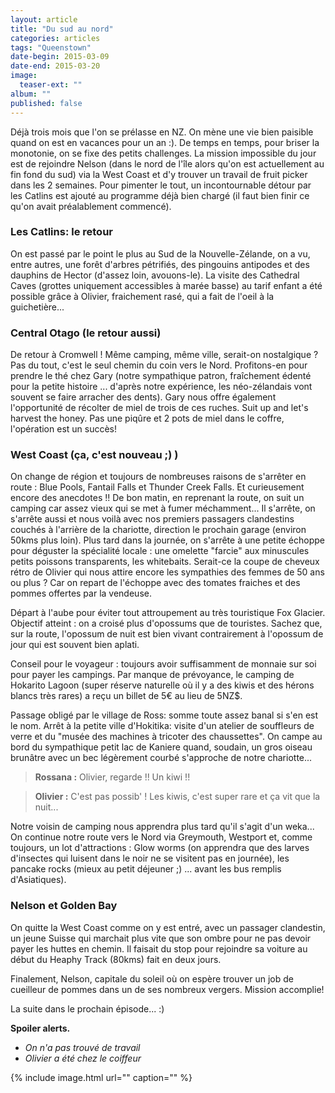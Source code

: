 ```yaml
---
layout: article
title: "Du sud au nord"
categories: articles
tags: "Queenstown"
date-begin: 2015-03-09
date-end: 2015-03-20
image: 
  teaser-ext: ""
album: ""
published: false
---
```


Déjà trois mois que l'on se prélasse en NZ. On mène une vie bien paisible quand on est en vacances pour un an :). De temps en temps, pour briser la monotonie, on se fixe des petits challenges. La mission impossible du jour est de rejoindre Nelson (dans le nord de l'île alors qu'on est actuellement au fin fond du sud) via la West Coast et d'y trouver un travail de fruit picker dans les 2 semaines. Pour pimenter le tout, un incontournable détour par les Catlins est ajouté au programme déjà bien chargé (il faut bien finir ce qu'on avait préalablement commencé).

### Les Catlins: le retour

On est passé par le point le plus au Sud de la Nouvelle-Zélande, on a vu, entre autres, une forêt d'arbres pétrifiés, des pingouins antipodes et des dauphins de Hector (d'assez loin, avouons-le). La visite des Cathedral Caves (grottes uniquement accessibles à marée basse) au tarif enfant a été possible grâce à Olivier, fraichement rasé, qui a fait de l'oeil à la guichetière...

### Central Otago (le retour aussi)

De retour à Cromwell ! Même camping, même ville, serait-on nostalgique ? Pas du tout, c'est le seul chemin du coin vers le Nord. Profitons-en pour prendre le thé chez Gary (notre sympathique patron, fraîchement édenté pour la petite histoire ... d'après notre expérience, les néo-zélandais vont souvent se faire arracher des dents). Gary nous offre également l'opportunité de récolter de miel de trois de ces ruches. Suit up and let's harvest the honey. Pas une piqûre et 2 pots de miel dans le coffre, l'opération est un succès!

### West Coast (ça, c'est nouveau ;) )

On change de région et toujours de nombreuses raisons de s'arrêter en route : Blue Pools, Fantail Falls et Thunder Creek Falls. Et curieusement encore des anecdotes !! De bon matin, en reprenant la route, on suit un camping car assez vieux qui se met à fumer méchamment... Il s'arrête, on s'arrête aussi et nous voilà avec nos premiers passagers clandestins couchés à l'arrière de la chariotte, direction le prochain garage (environ 50kms plus loin). Plus tard dans la journée, on s'arrête à une petite échoppe pour déguster la spécialité locale : une omelette "farcie" aux minuscules petits poissons transparents, les whitebaits. Serait-ce la coupe de cheveux rétro de Olivier qui nous attire encore les sympathies des femmes de 50 ans ou plus ? Car on repart de l'échoppe avec des tomates fraiches et des pommes offertes par la vendeuse.

Départ à l'aube pour éviter tout attroupement au très touristique Fox Glacier. Objectif atteint : on a croisé plus d'opossums que de touristes. Sachez que, sur la route, l'opossum de nuit est bien vivant contrairement à l'opossum de jour qui est souvent bien aplati. 

Conseil pour le voyageur : toujours avoir suffisamment de monnaie sur soi pour payer les campings. Par manque de prévoyance, le camping de Hokarito Lagoon (super réserve naturelle où il y a des kiwis et des hérons blancs très rares) a reçu un billet de 5€ au lieu de 5NZ$. 

Passage obligé par le village de Ross: somme toute assez banal si s'en est le nom. Arrêt à la petite ville d'Hokitika: visite d'un atelier de souffleurs de verre et du "musée des machines à tricoter des chaussettes". On campe au bord du sympathique petit lac de Kaniere quand, soudain, un gros oiseau brunâtre avec un bec légèrement courbé s'approche de notre chariotte...

> **Rossana :** 
> Olivier, regarde !! Un kiwi !!

> **Olivier :** 
> C'est pas possib' ! Les kiwis, c'est super rare et ça vit que la nuit...

Notre voisin de camping nous apprendra plus tard qu'il s'agit d'un weka... On continue notre route vers le Nord via Greymouth, Westport et, comme toujours, un lot d'attractions : Glow worms (on apprendra que des larves d'insectes qui luisent dans le noir ne se visitent pas en journée), les pancake rocks (mieux au petit déjeuner ;) ... avant les bus remplis d'Asiatiques). 

### Nelson et Golden Bay

On quitte la West Coast comme on y est entré, avec un passager clandestin, un jeune Suisse qui marchait plus vite que son ombre pour ne pas devoir payer les huttes en chemin. Il faisait du stop pour rejoindre sa voiture au début du Heaphy Track (80kms) fait en deux jours.

Finalement, Nelson, capitale du soleil où on espère trouver un job de cueilleur de pommes dans un de ses nombreux vergers. Mission accomplie!

La suite dans le prochain épisode... :)

**Spoiler alerts.**

* *On n'a pas trouvé de travail*
* *Olivier a été chez le coiffeur*









{% include image.html url="" caption="" %}